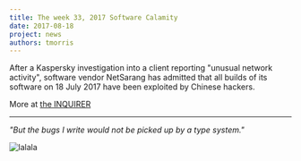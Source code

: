 ```yaml
---
title: The week 33, 2017 Software Calamity
date: 2017-08-18
project: news
authors: tmorris
---
```


After a Kaspersky investigation into a client reporting "unusual network activity", software vendor NetSarang has admitted that all builds of its software on 18 July 2017 have been exploited by Chinese hackers.

More at [the INQUIRER](https://www.theinquirer.net/inquirer/news/3015829/shadowpad-backdoor-uncovered-in-netsarang-server-management-software)

----

*"But the bugs I write would not be picked up by a type system."*

<img src="../../images/lalala.png" alt="lalala"/>
